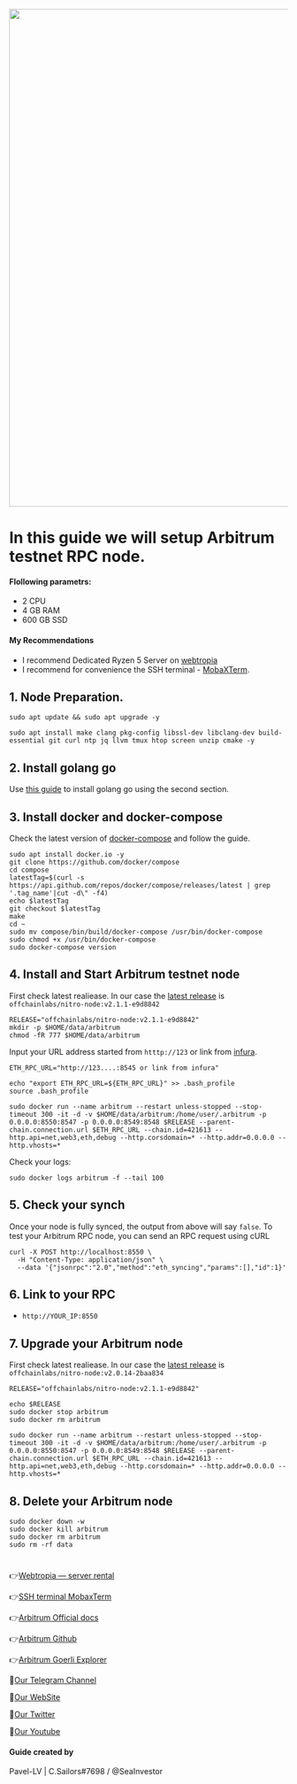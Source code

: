 <p align="center">
 <img src="https://i.postimg.cc/RZdG5Yvq/arbitrum-layer-2-nitro-upgrade-goes-live-ahead-of-ethereum-merge-900x478.jpg"width="900"/></a>
</p>

# In this guide we will setup Arbitrum testnet RPC node.

#### Flollowing parametrs:
- 2 CPU 
- 4 GB RAM
- 600 GB SSD

#### My Recommendations
- I recommend Dedicated Ryzen 5 Server on [webtropia](https://bit.ly/45KaUj4)
- I recommend for convenience the SSH terminal - [MobaXTerm](https://mobaxterm.mobatek.net/download.html).

## 1. Node Preparation.
```
sudo apt update && sudo apt upgrade -y
```
```
sudo apt install make clang pkg-config libssl-dev libclang-dev build-essential git curl ntp jq llvm tmux htop screen unzip cmake -y
```

## 2. Install golang go
Use [this guide](https://github.com/CryptoSailors/cryptosailors-tools/tree/main/Install%20Golang%20%22Go%22#2-if-you-installing-golang-go-on-clear-server-you-need-input-following-commands) to install golang go using the second section.

## 3. Install docker and docker-compose
Check the latest version of [docker-compose](https://github.com/docker/compose/releases) and follow the guide.
```
sudo apt install docker.io -y
git clone https://github.com/docker/compose
cd compose
latestTag=$(curl -s https://api.github.com/repos/docker/compose/releases/latest | grep '.tag_name'|cut -d\" -f4)
echo $latestTag
git checkout $latestTag
make 
cd ~
sudo mv compose/bin/build/docker-compose /usr/bin/docker-compose
sudo chmod +x /usr/bin/docker-compose
sudo docker-compose version
```
## 4. Install and Start Arbitrum testnet node
First check latest realiease. In our case the [latest release](https://github.com/OffchainLabs/nitro/tags) is `offchainlabs/nitro-node:v2.1.1-e9d8842`
```
RELEASE="offchainlabs/nitro-node:v2.1.1-e9d8842"
mkdir -p $HOME/data/arbitrum
chmod -fR 777 $HOME/data/arbitrum
```
Input your URL address started from `htttp://123` or link from [infura](https://www.infura.io/).
```
ETH_RPC_URL="http://123....:8545 or link from infura"
```
```
echo "export ETH_RPC_URL=${ETH_RPC_URL}" >> .bash_profile
source .bash_profile
```
```
sudo docker run --name arbitrum --restart unless-stopped --stop-timeout 300 -it -d -v $HOME/data/arbitrum:/home/user/.arbitrum -p 0.0.0.0:8550:8547 -p 0.0.0.0:8549:8548 $RELEASE --parent-chain.connection.url $ETH_RPC_URL --chain.id=421613 --http.api=net,web3,eth,debug --http.corsdomain=* --http.addr=0.0.0.0 --http.vhosts=*
```
Check your logs: 
```
sudo docker logs arbitrum -f --tail 100
```
## 5. Check your synch
Once your node is fully synced, the output from above will say `false`. To test your Arbitrum RPC node, you can send an RPC request using cURL
```
curl -X POST http://localhost:8550 \
  -H "Content-Type: application/json" \
  --data '{"jsonrpc":"2.0","method":"eth_syncing","params":[],"id":1}'
```

## 6. Link to your RPC
- `http://YOUR_IP:8550`

## 7. Upgrade your Arbitrum node
First check latest realiease. In our case the [latest release](https://github.com/OffchainLabs/nitro/tags) is `offchainlabs/nitro-node:v2.0.14-2baa834`
```
RELEASE="offchainlabs/nitro-node:v2.1.1-e9d8842"
```
```
echo $RELEASE
sudo docker stop arbitrum
sudo docker rm arbitrum
```
```
sudo docker run --name arbitrum --restart unless-stopped --stop-timeout 300 -it -d -v $HOME/data/arbitrum:/home/user/.arbitrum -p 0.0.0.0:8550:8547 -p 0.0.0.0:8549:8548 $RELEASE --parent-chain.connection.url $ETH_RPC_URL --chain.id=421613 --http.api=net,web3,eth,debug --http.corsdomain=* --http.addr=0.0.0.0 --http.vhosts=*
```

## 8. Delete your Arbitrum node
```
sudo docker down -w
sudo docker kill arbitrum
sudo docker rm arbitrum
sudo rm -rf data
```
#

👉[Webtropia — server rental](https://bit.ly/45KaUj4)

👉[SSH terminal MobaxTerm](https://mobaxterm.mobatek.net/download.html)

👉[Arbitrum Official docs](https://docs.axelar.dev/validator/external-chains/arbitrum)

👉[Arbitrum Github](https://github.com/OffchainLabs/nitro)

👉[Arbitrum Goerli Explorer](https://goerli.arbiscan.io/)

🔰[Our Telegram Channel](https://t.me/CryptoSailorsAnn)

🔰[Our WebSite](cryptosailors.tech)

🔰[Our Twitter](https://twitter.com/Crypto_Sailors)

🔰[Our Youtube](https://www.youtube.com/@CryptoSailors)

#### Guide created by 
Pavel-LV | C.Sailors#7698 / @SeaInvestor
